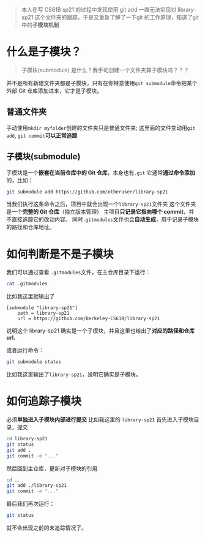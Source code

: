 > 本人在写 CS61B sp21 的过程中发现使用 git add 一直无法实现对 library-sp21 这个文件夹的跟踪，于是又重新了解了一下git 的工作原理，知道了git中的**子模块机制**

# 什么是子模块？
> 子模块(submodule) 是什么？我手动创建一个文件夹算子模块吗？？？

并不是所有新建文件夹都是子模块，只有在你特意使用`git submodule`命令把某个外部 Git 仓库添加进来，它才是子模块。

## 普通文件夹
手动使用`mkdir myfolder`创建的文件夹只是普通文件夹; 这里面的文件变动用`git add`, `git commit`**可以正常追踪**

## 子模块(submodule)
子模块是一个**嵌套在当前仓库中的 Git 仓库**，本身也有`.git`
它通常**通过命令添加**的，比如：
```bash
git submodule add https://github.com/otheruser/library-sp21
```
当我们执行这条命令之后，项目中就会出现一个`library-sp21`文件夹
这个文件夹是一个**完整的 Git 仓库**（独立版本管理）
主项目**只记录它指向哪个 commit**，并不直接追踪它的改动内容。
同时`.gitmodules`文件也会**自动生成**，用于记录子模块的路径和仓库地址。

# 如何判断是不是子模块
我们可以通过查看 `.gitmodules`文件，在主仓库目录下运行：
```bash
cat .gitmodules
```
比如我这里就输出了
```
[submodule "library-sp21"]
	path = library-sp21
	url = https://github.com/Berkeley-CS61B/library-sp21
```
说明这个 library-sp21 确实是一个子模块，并且这里也给出了**对应的路径和仓库url.**

或者运行命令：
```bash
git submodule status
```
比如我这里输出了`library-sp21`，说明它确实是子模块。

# 如何追踪子模块
必须**单独进入子模块内部进行提交**
比如我这里的 `library-sp21`
首先进入子模块目录，提交
```bash
cd library-sp21
git status
git add .
git commit -m "..."
```
然后回到主仓库，更新对子模块的引用
```bash
cd ..
git add ./library-sp21
git commit -m "..."
```
最后我们再次运行：
```bash
git status
```
就不会出现之前的未追踪情况了。